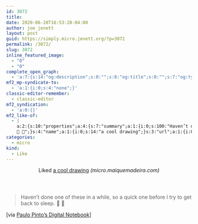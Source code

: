 ```yaml
---
id: 3072
title: 
date: 2020-06-28T16:53:28-04:00
author: joe jenett
layout: post
guid: https://simply.micro.jenett.org/?p=3072
permalink: /3072/
slug: 3072
inline_featured_image:
  - "0"
  - "0"
complete_open_graph:
  - 'a:7:{s:14:"og:description";s:0:"";s:8:"og:title";s:0:"";s:7:"og:type";s:0:"";s:12:"twitter:card";s:7:"summary";s:15:"twitter:creator";s:0:"";s:19:"twitter:description";s:0:"";s:8:"og:image";s:0:"";}'
mf2_mp-syndicate-to:
  - 'a:1:{i:0;s:4:"none";}'
classic-editor-remember:
  - classic-editor
mf2_syndication:
  - 'a:0:{}'
mf2_like-of:
  - |
    a:2:{s:10:"properties";a:4:{s:7:"summary";a:1:{i:0;s:100:"Haven’t done one of these in a while, so a quick one before I try to get back to sleep.
    🎨 📱";}s:4:"name";a:1:{i:0;s:14:"a cool drawing";}s:3:"url";a:1:{i:0;s:63:"https://micro.maiquemadeira.com/2020/06/27/havent-done-one.html";}s:11:"publication";a:1:{i:0;s:23:"micro.maiquemadeira.com";}}s:4:"type";s:4:"cite";}
categories:
  - micro
kind:
  - Like
---
```

<div class="entry-reaction"><section class="response u-like-of h-cite"><header><span class="kind-display-text">Liked</span> <a href="https://micro.maiquemadeira.com/2020/06/27/havent-done-one.html" class="p-name u-url">a cool drawing</a> <em>(<span class="p-publication">micro.maiquemadeira.com</span>)</em></header>
<blockquote class="e-summary">Haven’t done one of these in a while, so a quick one before I try to get back to sleep.
🎨 📱</blockquote></section></div>
<div class="entry-content e-content" itemprop="description articleBody">
<p>[via <a title="Paulo Pinto's Digital Notebook" href="https://paulopinto.org/2020/06/202/">Paulo Pinto’s Digital Notebook</a>]</p></div>